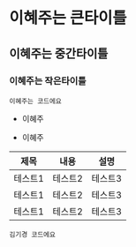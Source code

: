 # 이혜주는 큰타이틀
## 이혜주는 중간타이틀
### 이혜주는 작은타이틀

```
이혜주는 코드에요
```

+ 이혜주
- 이혜주

|제목|내용|설명|
|------|---|---|
|테스트1|테스트2|테스트3|
|테스트1|테스트2|테스트3|
|테스트1|테스트2|테스트3|


```
김기경 코드에요
```